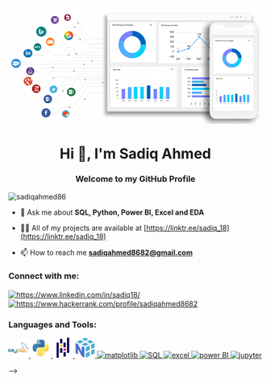 ![logo](https://github.com/Sadiqahmed86/Sadiqahmed86/blob/main/GitHub_Banner.gif)
<h1 align="center">Hi 👋, I'm Sadiq Ahmed</h1>
<h3 align="center">Welcome to my GitHub Profile</h3>
<p align="left"> <img src="https://komarev.com/ghpvc/?username=sadiqahmed86&label=Profile%20views&color=0e75b6&style=flat" alt="sadiqahmed86" /> </p>

- 💬 Ask me about **SQL, Python, Power BI, Excel and EDA**

- 👨‍💻 All of my projects are available at [https://linktr.ee/sadiq_18](https://linktr.ee/sadiq_18)

- 📫 How to reach me **sadiqahmed8682@gmail.com**

<h3 align="left">Connect with me:</h3>
<p align="left">
<a href="https://linkedin.com/in/https://www.linkedin.com/in/sadiq18/" target="blank"><img align="center" src="https://raw.githubusercontent.com/rahuldkjain/github-profile-readme-generator/master/src/images/icons/Social/linked-in-alt.svg" alt="https://www.linkedin.com/in/sadiq18/" height="30" width="40" /></a>
<a href="https://www.hackerrank.com/https://www.hackerrank.com/profile/sadiqahmed8682" target="blank"><img align="center" src="https://raw.githubusercontent.com/rahuldkjain/github-profile-readme-generator/master/src/images/icons/Social/hackerrank.svg" alt="https://www.hackerrank.com/profile/sadiqahmed8682" height="30" width="40" /></a>
</p>

<h3 align="left">Languages and Tools:</h3>
<p align="left"> <a href="https://www.mysql.com/" target="_blank" rel="noreferrer"> <img src="https://raw.githubusercontent.com/devicons/devicon/master/icons/mysql/mysql-original-wordmark.svg" alt="mysql" width="40" height="40"/> </a> <a href="https://www.python.org" target="_blank" rel="noreferrer"> <img src="https://raw.githubusercontent.com/devicons/devicon/master/icons/python/python-original.svg" alt="python" width="40" height="40"/> </a> <a href="https://pandas.pydata.org/" target="_blank" rel="noreferrer"> <img src="https://raw.githubusercontent.com/devicons/devicon/2ae2a900d2f041da66e950e4d48052658d850630/icons/pandas/pandas-original.svg" alt="pandas" width="40" height="40"/> </a> <a href="https://numpy.org/doc/stable/user/absolute_beginners.html/" target="_blank" rel="noreferrer"> <img src="https://raw.githubusercontent.com/devicons/devicon/2ae2a900d2f041da66e950e4d48052658d850630/icons/numpy/numpy-original.svg" alt="numpy" width="40" height="40"/> </a> <a href="https://matplotlib.org/" target="_blank" rel="noreferrer"> <img src="https://camo.githubusercontent.com/935d0d5185fa51a11ac9e98bce1ccc1f17a15cc60512374cd38c21cb2b7975e4/68747470733a2f2f7079646174612e6f72672f77702d636f6e74656e742f75706c6f6164732f323031362f30372f6d6174706c6f746c69622d6c6f676f2d3330302e706e67" alt="matplotlib" width="40" height="40"/> </a> <a href="https://en.wikipedia.org/wiki/SQL" target="_blank" rel="noreferrer"> <img
src="https://camo.githubusercontent.com/0a0b431b030a6f3651d48b0688f36c4a1c2a4e85d165b9e95333f0b370d377e1/68747470733a2f2f64622e63732e756e692d74756562696e67656e2e64652f7465616368696e672f7773323232332f73716c2d69732d612d70726f6772616d6d696e672d6c616e67756167652f6c6f676f2e737667" alt="SQL" width="40" height="40"/> </a> <a href="https://en.wikipedia.org/wiki/Microsoft_Excel" target="_blank" rel="noreferrer"> <img src="https://camo.githubusercontent.com/a808e3d9a15932f66b8a3331436585b8cd774c3dbdfd1c4e8bc493df76c887c7/68747470733a2f2f75706c6f61642e77696b696d656469612e6f72672f77696b6970656469612f636f6d6d6f6e732f7468756d622f332f33342f4d6963726f736f66745f4f66666963655f457863656c5f2532383230313925453225383025393370726573656e742532392e7376672f3232303370782d4d6963726f736f66745f4f66666963655f457863656c5f2532383230313925453225383025393370726573656e742532392e7376672e706e67" alt="excel" width="40" height="40"/> </a> <a href="https://www.microsoft.com/en-au/power-platform/products/power-bi/" target="_blank" rel="noreferrer"> <img src="https://camo.githubusercontent.com/3ac7b08a3ab3fcd8ea407a5b4c6fc3f0a89d5ef5d0d2cef9ca3286b9c2ec2f80/68747470733a2f2f75706c6f61642e77696b696d656469612e6f72672f77696b6970656469612f636f6d6d6f6e732f7468756d622f632f63662f4e65775f506f7765725f42495f4c6f676f2e7376672f3230343870782d4e65775f506f7765725f42495f4c6f676f2e7376672e706e67" alt="power BI" width="40" height="40"/> </a> <a href="https:https://jupyter.org/" target="_blank" rel="noreferrer"> <img src="https://camo.githubusercontent.com/db0c536d7f3d4175ce9b046648dc68e82b57144f46615bce88dc04f6c5bb37cc/68747470733a2f2f746563686e6f6c6f67792e616d69732e6e6c2f77702d636f6e74656e742f75706c6f6164732f323032302f31312f696d6167652d32372e706e67" alt="jupyter" width="40" height="40"/> </a> </p>
-->
